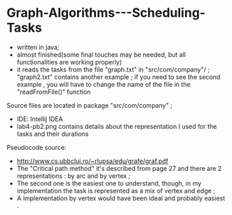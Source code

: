 # Graph-Algorithms---Scheduling-Tasks
- written in java;
- almost finished(some final touches may be needed, but all functionalities are working properly)
- it reads the tasks from the file "graph.txt" in "src/com/company"/ ; "graph2.txt" contains another example ; if you need to see the second example , you will have to change the name of the file in the "readFromFile()" function

Source files are located in package  "src/com/company" ;
- IDE: Intellij IDEA
- lab4-pb2.png contains details about the representation I used for the tasks and their durations

Pseudocode source:
- http://www.cs.ubbcluj.ro/~rlupsa/edu/grafe/graf.pdf
- The "Critical path method" it's described from page 27 and there are 2 representations : by arc and by vertex ;
- The second one is the easiest one to understand, though, in my implementation the task is represented as a mix of vertex and edge ;
- A implementation by vertex would have been ideal and probably easiest .
